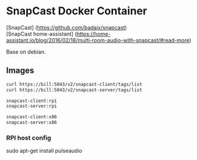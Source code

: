# SnapCast Docker Container

 [SnapCast] (https://github.com/badaix/snapcast)   
 [SnapCast home-assistant] (https://home-assistant.io/blog/2016/02/18/multi-room-audio-with-snapcast/#read-more)   

 Base on debian.

## Images

```bash
curl https://bill:5043/v2/snapcast-client/tags/list
curl https://bill:5043/v2/snapcast-server/tags/list
```


```bash
snapcast-client:rpi
snapcast-server:rpi

snapcast-client:x86
snapcast-server:x86
```

### RPI host config 

 sudo apt-get install pulseaudio